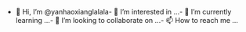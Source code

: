 - 👋 Hi, I’m @yanhaoxianglalala- 👀 I’m interested in ...- 🌱 I’m currently learning ...- 💞️ I’m looking to collaborate on ...- 📫 How to reach me ...<!---yanhaoxianglalala/yanhaoxianglalala is a ✨ special ✨ repository because its `README.md` (this file) appears on your GitHub profile.You can click the Preview link to take a look at your changes.--->
